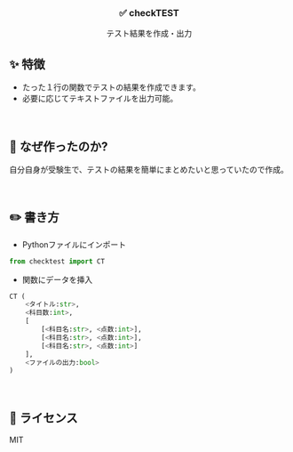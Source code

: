 <br>
<h3 align="center"><b>✅ checkTEST</b></h3>
<p align="center">
テスト結果を作成・出力
</p> 

## ✨ 特徴
- たった１行の関数でテストの結果を作成できます。
- 必要に応じてテキストファイルを出力可能。

<br>

## 🌱 なぜ作ったのか?
自分自身が受験生で、テストの結果を簡単にまとめたいと思っていたので作成。

<br>

## ✏️ 書き方
- Pythonファイルにインポート
```python
from checktest import CT
```
- 関数にデータを挿入
```python
CT (
    <タイトル:str>,
    <科目数:int>, 
    [
        [<科目名:str>, <点数:int>], 
        [<科目名:str>, <点数:int>], 
        [<科目名:str>, <点数:int>]
    ], 
    <ファイルの出力:bool>
)
```

<br>

## 📝 ライセンス
MIT